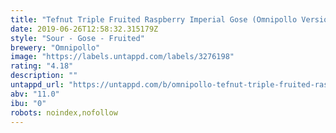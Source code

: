 ```yaml
---
title: "Tefnut Triple Fruited Raspberry Imperial Gose (Omnipollo Version)"
date: 2019-06-26T12:58:32.315179Z
style: "Sour - Gose - Fruited"
brewery: "Omnipollo"
image: "https://labels.untappd.com/labels/3276198"
rating: "4.18"
description: ""
untappd_url: "https://untappd.com/b/omnipollo-tefnut-triple-fruited-raspberry-imperial-gose-omnipollo-version/3276198"
abv: "11.0"
ibu: "0"
robots: noindex,nofollow
---
```

